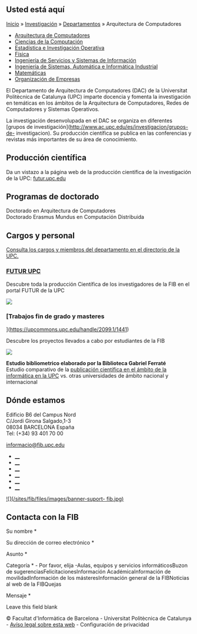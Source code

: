 ## Usted está aquí

[Inicio](/es) » [Investigación](/es/investigacion) »
[Departamentos](/es/investigacion/departamentos) » Arquitectura de
Computadores

  * [Arquitectura de Computadores](/es/investigacion/departamentos/arquitectura-de-computadores)
  * [Ciencias de la Computación](/es/investigacion/departamentos/ciencias-de-la-computacion)
  * [Estadística e Investigación Operativa](/es/investigacion/departamentos/estadistica-e-investigacion-operativa)
  * [Física](/es/investigacion/departamentos/fisica)
  * [Ingeniería de Servicios y Sistemas de Información](/es/investigacion/departamentos/ingenieria-de-servicios-y-sistemas-de-informacion)
  * [Ingeniería de Sistemas, Automática e Informática Industrial](/es/investigacion/departamentos/ingenieria-de-sistemas-automatica-e-informatica-industrial)
  * [Matemáticas](/es/investigacion/departamentos/matematicas)
  * [Organización de Empresas](/es/investigacion/departamentos/organizacion-de-empresas)

El Departamento de Arquitectura de Computadores (DAC) de la Universitat
Politècnica de Catalunya (UPC) imparte docencia y fomenta la investigación en
temáticas en los ámbitos de la Arquitectura de Computadores, Redes de
Computadores y Sistemas Operativos.

La investigación desenvolupada en el DAC se organiza en diferentes [grupos de
investigación](http://www.ac.upc.edu/es/investigacion/grupos-de-
investigacion). Su producción científica se publica en las conferencias y
revistas más importantes de su área de conocimiento.

## Producción científica

Da un vistazo a la página web de la producción científica de la investigación
de la UPC: [futur.upc.edu](http://futur.upc.edu/701)

## Programas de doctorado

Doctorado en Arquitectura de Computadores  
Doctorado Erasmus Mundus en Computación Distribuida

## Cargos y personal

[ Consulta los cargos y miembros del departamento en el directorio de la UPC.
](https://directori.upc.edu/directori/dadesUE.jsp?id=701)

###  [FUTUR UPC ](https://futur.upc.edu/FIB)

Descubre toda la producción Científica de los investigadores de la FIB en el
portal FUTUR de la UPC

[![](/sites/fib/files/images/recerca/bxh_2016_futurportal.png)](https://futur.upc.edu/FIB)

###  [Trabajos fin de grado y masteres
](https://upcommons.upc.edu/handle/2099.1/1441)

Descubre los proyectos llevados a cabo por estudiantes de la FIB

[![](/sites/fib/files/documents/estudis/upccommons.jpeg)](https://upcommons.upc.edu/handle/2099.1/1441)



**Estudio bibliometrico elaborado por la Biblioteca Gabriel Ferraté**  
Estudio comparativo de la [publicación científica en el ámbito de la
informática en la UPC](http://upcommons.upc.edu/handle/2117/22885) vs. otras
universidades de ámbito nacional y internacional

## Dónde estamos

Edificio B6 del Campus Nord  
C/Jordi Girona Salgado,1-3  
08034 BARCELONA España  
Tel: (+34) 93 401 70 00

[informacio@fib.upc.edu](mailto:informacio@fib.upc.edu)

  * [__](/es/noticies/rss.rss)
  * [__](https://www.facebook.com/fib.upc)
  * [__](https://twitter.com/fib_upc)
  * [__](https://www.flickr.com/photos/fib-upc/albums)
  * [__](https://www.youtube.com/user/mediafib)
  * [__](https://www.instagram.com/fib.upc/)

[![](/sites/fib/files/images/banner-suport-
fib.jpg)](http://suport.fib.upc.edu)

## Contacta con la FIB

Su nombre *

Su dirección de correo electrónico *

Asunto *

Categoría * \- Por favor, elija -Aulas, equipos y servicios informáticosBuzon
de sugerenciasFelicitacionesInformación AcadémicaInformación de
movilidadInformación de los másteresInformación general de la FIBNoticias al
web de la FIBQuejas

Mensaje *

Leave this field blank

© Facultat d'Informàtica de Barcelona - Universitat Politècnica de Catalunya -
[Avíso legal sobre esta web](/es/aviso-legal-sobre-esta-web) \- Configuración
de privacidad

